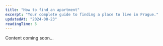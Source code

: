 ```yaml
---
title: "How to find an apartment"
excerpt: "Your complete guide to finding a place to live in Prague."
updatedAt: "2024-08-23"
readingTime: 5
---
```


Content coming soon...
